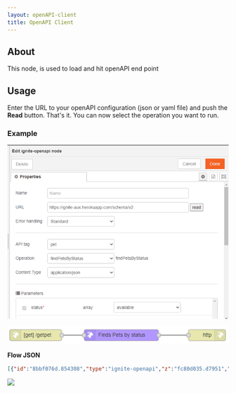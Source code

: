 ```yaml
---
layout: openAPI-client
title: OpenAPI Client
---
```


## About

This node, is used to load and hit openAPI end point


## Usage

Enter the URL to your openAPI configuration (json or yaml file) and push the <b>Read</b> button. That's it. You can now select the operation you want to run.

### Example

![](../assets/openAPI/ignite-openapi-client-example.PNG)

![](../assets/openAPI/ignite-openapi-client-example_flow.PNG)

<b>Flow JSON</b>
~~~json
[{"id":"8bbf076d.854308","type":"ignite-openapi","z":"fc80d035.d7951","name":"","openApiUrl":"https://ignite-aux.herokuapp.com/schema/v2","api":"pet","operation":"findPetsByStatus","operationData":{"name":"Finds Pets by status"},"errorHandling":"","parameters":{"query status":{"name":"status","in":"query","required":true,"value":"available","isActive":true,"inputType":{}}},"contentType":"application/json","outputs":1,"x":460,"y":880,"wires":[["9b986a29.be9858"]]}]
~~~

![](../assets/openAPI/ignite-OpenAPI_Client.gif)